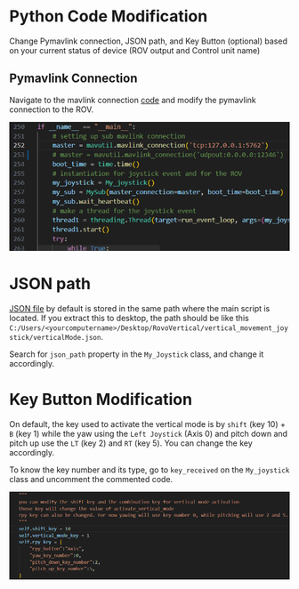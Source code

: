 # Python Code Modification
Change Pymavlink connection, JSON path, and Key Button (optional) based on your current status of device (ROV output and Control unit name)

## Pymavlink Connection
Navigate to the mavlink connection [code](set_pitch_with_controller.py) and modify the pymavlink connection to the ROV.

![Mavlink Connection](./assets/mavlinkconnection.png)

# JSON path
[JSON file](/vertical_movement_joystick/verticalMode.json) by default is stored in the same path where the main script is located. If you extract this to desktop, the path should be like this 
`C:/Users/<yourcomputername>/Desktop/RovoVertical/vertical_movement_joystick/verticalMode.json`.

Search for `json_path` property in the `My_Joystick` class, and change it accordingly.


# Key Button Modification
On default, the key used to activate the vertical mode is by `shift` (key 10) + `B` (key 1) while the yaw using the `Left Joystick` (Axis 0) and pitch down and pitch up use the `LT` (key 2) and `RT` (key 5). You can change the key accordingly.

To know the key number and its type, go to `key_received` on the `My_joystick` class and uncomment the commented code.

![alt text](./assets/keyModifications.png)